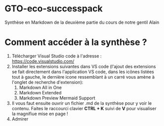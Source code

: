# GTO-eco-successpack

Synthèse en Markdown de la deuxième partie du cours de notre gentil Alain

# Comment accéder à la synthèse ?

1. Télécharger Visual Studio code à l'adresse : https://code.visualstudio.com/
2. Installer les extensions suivantes dans VS code (l'ajout des extensions se fait directement dans l'application VS code, dans les icônes listées tout à gauche, le dernière icone ressemblant à un carré vous amène à l'onglet de recherche d'extension):
   1. Markdown All in One
   2. Markdown Extended
   3. Markdown Preview Mermaid Support
3. Il vous faut ensuite ouvrir un fichier .md de la synthèse pour y voir le contenu. Faites le raccourci clavier **CTRL + K** suivi de **V** pour visualiser la magnifiue mise en page !
4. Admirer
